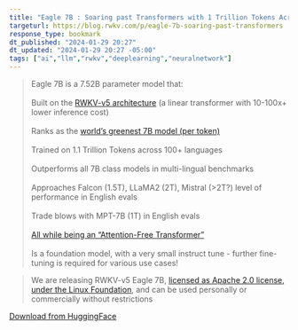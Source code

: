 ```yaml
---
title: "Eagle 7B : Soaring past Transformers with 1 Trillion Tokens Across 100+ Languages (RWKV-v5)"
targeturl: https://blog.rwkv.com/p/eagle-7b-soaring-past-transformers
response_type: bookmark
dt_published: "2024-01-29 20:27"
dt_updated: "2024-01-29 20:27 -05:00"
tags: ["ai","llm","rwkv","deeplearning","neuralnetwork"]
---
```


> Eagle 7B is a 7.52B parameter model that:  
>  <br>
>  Built on the [RWKV-v5 architecture](https://wiki.rwkv.com/) (a linear transformer with 10-100x+ lower inference cost)  
>  <br>
>  Ranks as the [world’s greenest 7B model (per token)](https://blog.rwkv.com/p/the-worlds-greenest-ai-model-rwkvs)  
>  <br>
>  Trained on 1.1 Trillion Tokens across 100+ languages  
>  <br>
>  Outperforms all 7B class models in multi-lingual benchmarks  
>  <br>
>  Approaches Falcon (1.5T), LLaMA2 (2T), Mistral (>2T?) level of performance in English evals  
>  <br>
>  Trade blows with MPT-7B (1T) in English evals  
>  <br>
>  [All while being an “Attention-Free Transformer”](https://www.isattentionallyouneed.com/)  
>  <br>
>  Is a foundation model, with a very small instruct tune - further fine-tuning is required for various use cases!  

> We are releasing RWKV-v5 Eagle 7B, [licensed as Apache 2.0 license, under the Linux Foundation](https://blog.rwkv.com/p/rwkv-joins-the-linux-foundation-as), and can be used personally or commercially without restrictions

[Download from HuggingFace](https://huggingface.co/RWKV/v5-Eagle-7B/)